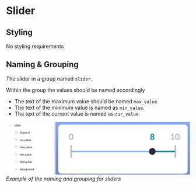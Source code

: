 # Slider

## Styling
No styling requirements

## Naming & Grouping
The slider in a group named `slider`.

Within the group the values should be named accordingly
* The text of the maximum value should be named `max_value`.
* The text of the minimum value is named as `min_value`.
* The text of the current value is named as `cur_value`.

![example image for slider](https://github.com/ImagineThisNHS/ImagineThisNHS.github.io/blob/master/guidelines/assets/slider/slider%20fig.png?raw=true)
_Example of the naming and grouping for sliders_